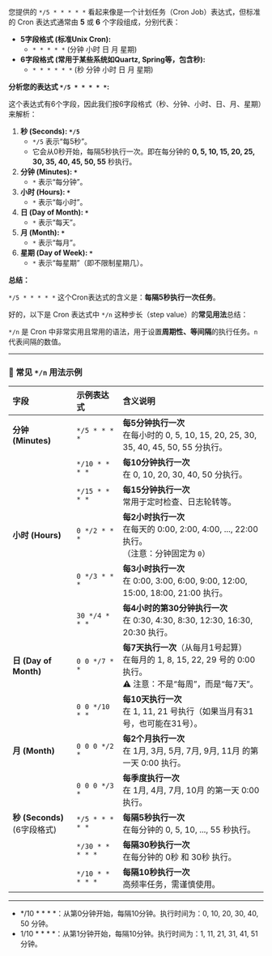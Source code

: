 您提供的 `*/5 * * * * *` 看起来像是一个计划任务（Cron Job）表达式，但标准的 Cron 表达式通常由 **5** 或 **6** 个字段组成，分别代表：

*   **5字段格式 (标准Unix Cron):**
    *   `* * * * *` (分钟 小时 日 月 星期)
*   **6字段格式 (常用于某些系统如Quartz, Spring等，包含秒):**
    *   `* * * * * *` (秒 分钟 小时 日 月 星期)

**分析您的表达式 `*/5 * * * * *`:**

这个表达式有6个字段，因此我们按6字段格式（秒、分钟、小时、日、月、星期）来解析：

1.  **秒 (Seconds): `*/5`**
    *   `*/5` 表示“每5秒”。
    *   它会从0秒开始，每隔5秒执行一次。即在每分钟的 **0, 5, 10, 15, 20, 25, 30, 35, 40, 45, 50, 55** 秒执行。
2.  **分钟 (Minutes): `*`**
    *   `*` 表示“每分钟”。
3.  **小时 (Hours): `*`**
    *   `*` 表示“每小时”。
4.  **日 (Day of Month): `*`**
    *   `*` 表示“每天”。
5.  **月 (Month): `*`**
    *   `*` 表示“每月”。
6.  **星期 (Day of Week): `*`**
    *   `*` 表示“每星期”（即不限制星期几）。

**总结：**

`*/5 * * * * *` 这个Cron表达式的含义是：**每隔5秒执行一次任务**。




好的，以下是 Cron 表达式中 `*/n` 这种步长（step value）的**常见用法**总结：

`*/n` 是 Cron 中非常实用且常用的语法，用于设置**周期性、等间隔**的执行任务。`n` 代表间隔的数值。

---

### 📅 常见 `*/n` 用法示例

| 字段 | 示例表达式 | 含义说明 |
| :--- | :--- | :--- |
| **分钟 (Minutes)** | `*/5 * * * *` | **每5分钟执行一次**<br>在每小时的 0, 5, 10, 15, 20, 25, 30, 35, 40, 45, 50, 55 分执行。 |
| | `*/10 * * * *` | **每10分钟执行一次**<br>在 0, 10, 20, 30, 40, 50 分执行。 |
| | `*/15 * * * *` | **每15分钟执行一次**<br>常用于定时检查、日志轮转等。 |
| **小时 (Hours)** | `0 */2 * * *` | **每2小时执行一次**<br>在每天的 0:00, 2:00, 4:00, ..., 22:00 执行。<br>（注意：分钟固定为 `0`） |
| | `0 */3 * * *` | **每3小时执行一次**<br>在 0:00, 3:00, 6:00, 9:00, 12:00, 15:00, 18:00, 21:00 执行。 |
| | `30 */4 * * *` | **每4小时的第30分钟执行一次**<br>在 0:30, 4:30, 8:30, 12:30, 16:30, 20:30 执行。 |
| **日 (Day of Month)** | `0 0 */7 * *` | **每7天执行一次**（从每月1号起算）<br>在每月的 1, 8, 15, 22, 29 号的 0:00 执行。<br>⚠️ 注意：不是“每周”，而是“每7天”。 |
| | `0 0 */10 * *` | **每10天执行一次**<br>在 1, 11, 21 号执行（如果当月有31号，也可能在31号）。 |
| **月 (Month)** | `0 0 0 */2 *` | **每2个月执行一次**<br>在 1月, 3月, 5月, 7月, 9月, 11月 的第一天 0:00 执行。 |
| | `0 0 0 */3 *` | **每季度执行一次**<br>在 1月, 4月, 7月, 10月 的第一天 0:00 执行。 |
| **秒 (Seconds)**<br>(6字段格式) | `*/5 * * * * *` | **每隔5秒执行一次**<br>在每分钟的 0, 5, 10, ..., 55 秒执行。 |
| | `*/30 * * * * *` | **每隔30秒执行一次**<br>在每分钟的 0秒 和 30秒 执行。 |
| | `*/10 * * * * *` | **每隔10秒执行一次**<br>高频率任务，需谨慎使用。 |

---

- */10 * * * *：从第0分钟开始，每隔10分钟。执行时间为：0, 10, 20, 30, 40, 50 分钟。
- 1/10 * * * *：从第1分钟开始，每隔10分钟。执行时间为：1, 11, 21, 31, 41, 51 分钟。